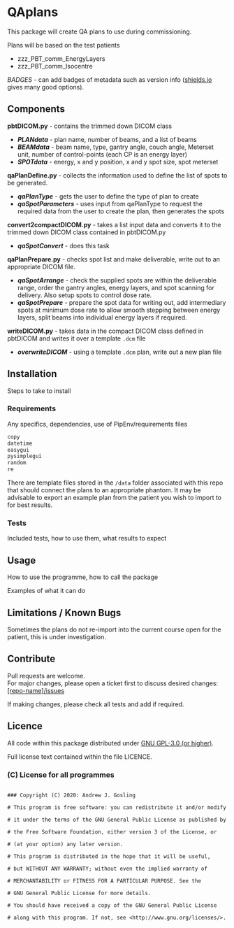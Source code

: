 # QAplans

This package will create QA plans to use during commissioning.

Plans will be based on the test patients

- zzz_PBT_comm_EnergyLayers
- zzz_PBT_comm_Isocentre

_BADGES_ - can add badges of metadata such as version info ([shields.io](https://shields.io/) gives many good options).

## Components

**pbtDICOM.py** - contains the trimmed down DICOM class

- **_PLANdata_** - plan name, number of beams, and a list of beams
- **_BEAMdata_** - beam name, type, gantry angle, couch angle, Meterset unit, number of control-points (each CP is an energy layer)
- **_SPOTdata_** - energy, x and y position, x and y spot size, spot meterset

**qaPlanDefine.py** - collects the information used to define the list of spots to be generated.

- **_qaPlanType_** - gets the user to define the type of plan to create
- **_qaSpotParameters_** - uses input from qaPlanType to request the required data from the user to create the plan, then generates the spots

**convert2compactDICOM.py** - takes a list input data and converts it to the trimmed down DICOM class contained in pbtDICOM.py

- **_qaSpotConvert_** - does this task

**qaPlanPrepare.py** - checks spot list and make deliverable, write out to an appropriate DICOM file.

- **_qaSpotArrange_** - check the supplied spots are within the deliverable range, order the gantry angles, energy layers, and spot scanning for delivery. Also setup spots to control dose rate.
- **_qaSpotPrepare_** - prepare the spot data for writing out, add intermediary spots at minimum dose rate to allow smooth stepping between energy layers, split beams into individual energy layers if required.

**writeDICOM.py** - takes data in the compact DICOM class defined in pbtDICOM and writes it over a template `.dcm` file

- **_overwriteDICOM_** - using a template `.dcm` plan, write out a new plan file

## Installation

Steps to take to install

### Requirements

Any specifics, dependencies, use of PipEnv/requirements files

```python
copy
datetime
easygui
pysimplegui
random
re
```

There are template files stored in the `/data` folder associated with this repo that should connect the plans to an appropriate phantom. It may be advisable to export an example plan from the patient you wish to import to for best results.

### Tests

Included tests, how to use them, what results to expect

## Usage

How to use the programme, how to call the package

Examples of what it can do

## Limitations / Known Bugs

Sometimes the plans do not re-import into the current course open for the patient, this is under investigation.

## Contribute

Pull requests are welcome.<br>
For major changes, please open a ticket first to discuss desired changes: [[repo-name]/issues](http://github.com/UCLHp/QAplans/issues)

If making changes, please check all tests and add if required.

## Licence

All code within this package distributed under [GNU GPL-3.0 (or higher)](https://opensource.org/licenses/GPL-3.0).

Full license text contained within the file LICENCE.

### (C) License for all programmes

```

### Copyright (C) 2020: Andrew J. Gosling

# This program is free software: you can redistribute it and/or modify

# it under the terms of the GNU General Public License as published by

# the Free Software Foundation, either version 3 of the License, or

# (at your option) any later version.

# This program is distributed in the hope that it will be useful,

# but WITHOUT ANY WARRANTY; without even the implied warranty of

# MERCHANTABILITY or FITNESS FOR A PARTICULAR PURPOSE. See the

# GNU General Public License for more details.

# You should have received a copy of the GNU General Public License

# along with this program. If not, see <http://www.gnu.org/licenses/>.
```

